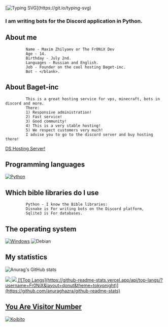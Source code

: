 [![Typing SVG](https://readme-typing-svg.herokuapp.com?color=%e292ee&lines=Hi!+My+name+is+Maxim+or+The_Fr0NiX_Dev!)](https://git.io/typing-svg)

### I am writing bots for the Discord application in Python.

## About me
             Name - Maxim Zhilyaev or The Fr0NiX Dev
             Age - 14.
             Birthday - July 2nd.
             Languages - Russian and English.
             Job - Founder on the cool hosting Baget-inc.
             Bot - </blank>.

## About Baget-inc
             This is a great hosting service for vps, minecraft, bots in discord and more.
             There: 
             1) Responsive administration!
             2) Fast service!
             3) Good community!
             4) This is a very stable hosting! 
             5) We respect customers very much!
             I advise you to go to the discord server and buy hosting there!

[DS Hosting Server!](https://discord.gg/cq68fVcdkH)


## Programming languages
  [![Python](https://img.shields.io/badge/python-3670A0?style=for-the-badge&logo=python&logoColor=ffdd54)](https://www.python.org/)

## Which bible libraries do I use
             Python - I know the Bible libraries:
             Disnake is For writing bots on the Discord platform,
             Sqlite3 is For databases.

## The operating system
  [![Windows](https://img.shields.io/badge/Windows-0078D6?style=for-the-badge&logo=windows&logoColor=white)](https://www.microsoft.com/en-us/windows)
  ![Debian](https://img.shields.io/badge/Debian-D70A53?style=for-the-badge&logo=debian&logoColor=white)

## My statistics
![Anurag's GitHub stats](https://github-readme-stats.vercel.app/api?username=Fr0NiX&theme=tokyonight&show_icons=true&title_color=gruvbox)


<a href="https://github.com/Fr0NiX/github-stats">
<img src="https://github.com/Fr0NiX/github-stats/blob/master/generated/overview.svg#gh-dark-mode-only" />
<img src="https://github.com/Fr0NiX/github-stats/blob/master/generated/languages.svg#gh-dark-mode-only" />
[![Top Langs](https://github-readme-stats.vercel.app/api/top-langs/?username=Fr0NiX&layout=donut&theme=tokyonight)](https://github.com/anuraghazra/github-readme-stats)

## You Are Visitor Number

![Koibito](https://koibito.qweme.dev/@Kybikcube?scale=2&theme=chainsaw-man&length=6)
